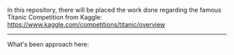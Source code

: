In this repository, there will be placed the work done regarding the famous Titanic Competition from Kaggle:
https://www.kaggle.com/competitions/titanic/overview

----------------------------------------------------------------

What's been approach here:
